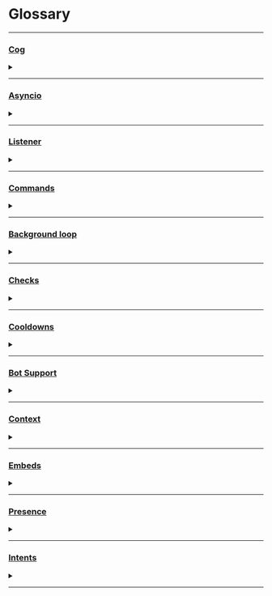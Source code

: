

# Glossary

---

<h3><u>Cog</h3></u>

<details><summary></summary>
<br>

Container for Commands. Simplified it is a Discord class. As a class it is able to keep states.

__Inside a Cog there can be defined__:
- commands
- listener
- background loops

It is implemented in a way, that it gets loaded like a plugin, therefore can be disabled, reloaded or unloaded easily.
Can also be seen as a kind of Category for commands. Each Cog has access to the bot itself and can therefore access bot attributes as well as other Cogs (in a complicated way).

</details>


---

<h3><u>Asyncio</h3></u>

<details><summary></summary>
<br>

Asynchronus code excecution. It is the reason why the bot still responds even though there is a command already running.
Some aweful implementation which makes code duplication almost mandatory. I may write more about it when I stop hating it like the devilspawn it is.

__asnycio function definition__:
```py
async def function_name(parameter_name):
    print(parameter_name)
    return parameter_name
```
__asyncio function call__:
```py
x = await function_name('I hate asyncio')
```

__stupid asyncio problems:__
- you can call normal functions from asyncio functions, but you cannot call asyncio functions from normal functions
- you should almost always look for a version of the package you want to use, that is written specialy for asyncio. (**aiohttp** vs. **requests**)
- if you call a normal function make sure it is not a long calculating one, as everything basically halts while it is executing.
- If you do have to, use
```python
x = await run_in_executor(normal_function_name, parmeter_name)
```

- best to most often write the function or method as normal function and I will convert it to the astupido afterwards.


yay Cargo-culting

</details>


---

<h3><u>Listener</h3></u>

<details><summary></summary>
<br>

TODO

</details>


---

<h3><u>Commands</h3></u>

<details><summary></summary>
<br>

TODO

</details>


---

<h3><u>Background loop</h3></u>

<details><summary></summary>
<br>

TODO

</details>


---

<h3><u>Checks</h3></u>

<details><summary></summary>
<br>

TODO

</details>


---

<h3><u>Cooldowns</h3></u>

<details><summary></summary>
<br>

TODO

</details>


---

<h3><u>Bot Support</h3></u>

<details><summary></summary>
<br>

TODO

</details>


---

<h3><u>Context</h3></u>

<details><summary></summary>
<br>

TODO

</details>


---

<h3><u>Embeds</h3></u>

<details><summary></summary>
<br>

TODO

</details>


---

<h3><u>Presence</h3></u>

<details><summary></summary>
<br>

TODO

</details>


---

<h3><u>Intents</h3></u>

<details><summary></summary>
<br>

TODO

</details>


---

